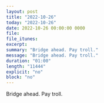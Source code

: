 ```yaml
---
layout: post
title: "2022-10-26"
today: "2022-10-26"
date: 2022-10-26 00:00:00 0000
file:
file_itunes:
excerpt:
summary: "Bridge ahead. Pay troll."
message: "Bridge ahead. Pay troll."
duration: "01:00"
length: "11444"
explicit: "no"
block: "no"
---
```

Bridge ahead. Pay troll.

